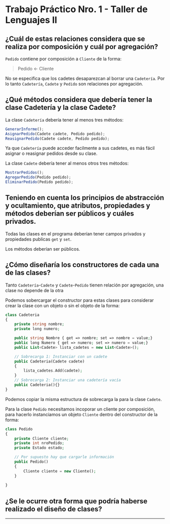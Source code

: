 # Trabajo Práctico Nro. 1 - Taller de Lenguajes II

## ¿Cuál de estas relaciones considera que se realiza por composición y cuál por agregación?

`Pedido` contiene por composición a `Cliente` de la forma:
> Pedido <- Cliente
> 
No se especifica que los cadetes desaparezcan al borrar una `Cadetería`.
Por lo tanto `Cadetería`, `Cadete` y `Pedido` son relaciones por agregación.

## ¿Qué métodos considera que debería tener la clase Cadetería y la clase Cadete?


La clase `Cadetería` debería tener al menos tres métodos:
```js
GenerarInforme();
AsignarPedido(Cadete cadete, Pedido pedido);
ReasignarPedido(Cadete cadete, Pedido pedido);
```

Ya que `Cadetería` puede acceder facilmente a sus cadetes, es más fácil asignar o reasignar pedidos desde su clase.

La clase `Cadete` debería tener al menos otros tres métodos:
```js
MostrarPedidos();
AgregarPedido(Pedido pedido);
EliminarPedido(Pedido pedido);
```

## Teniendo en cuenta los principios de abstracción y ocultamiento, que atributos, propiedades y métodos deberían ser públicos y cuáles privados.

Todas las clases en el programa deberían tener campos privados y propiedades publicas `get` y `set`.

Los métodos deberían ser públicos.

## ¿Cómo diseñaría los constructores de cada una de las clases?

Tanto `Cadetería`-`Cadete` y `Cadete`-`Pedido` tienen relación por agregación, una clase no depende de la otra

Podemos sobercargar el constructor para estas clases para considerar crear la clase con un objeto o sin el objeto de la forma:
```php
class Cadeteria
{
    private string nombre;
    private long numero;

    public string Nombre { get => nombre; set => nombre = value;}
    public long Numero { get => numero; set => numero = value;}
    public List<Cadete> lista_cadetes = new List<Cadete>();

    // Sobrecarga 1: Instanciar con un cadete
    public Cadeteria(Cadete cadete)
    {
        lista_cadetes.Add(cadete);
    }
    // Sobrecarga 2: Instanciar una cadetería vacía
    public Cadeteria(){}
}
```

Podemos copiar la misma estructura de sobrecarga la para la clase `Cadete`.

Para la clase `Pedido` necesitamos incoporar un cliente por composición, para hacerlo instanciamos un objeto `Cliente` dentro del constructor de la forma:
```php
class Pedido
{
    private Cliente cliente;
    private int nroPedido;
    private Estado estado;

    // Por supuesto hay que cargarle información
    public Pedido()
    {
        Cliente cliente = new Cliente();
    }
    
}
```

## ¿Se le ocurre otra forma que podría haberse realizado el diseño de clases?
---